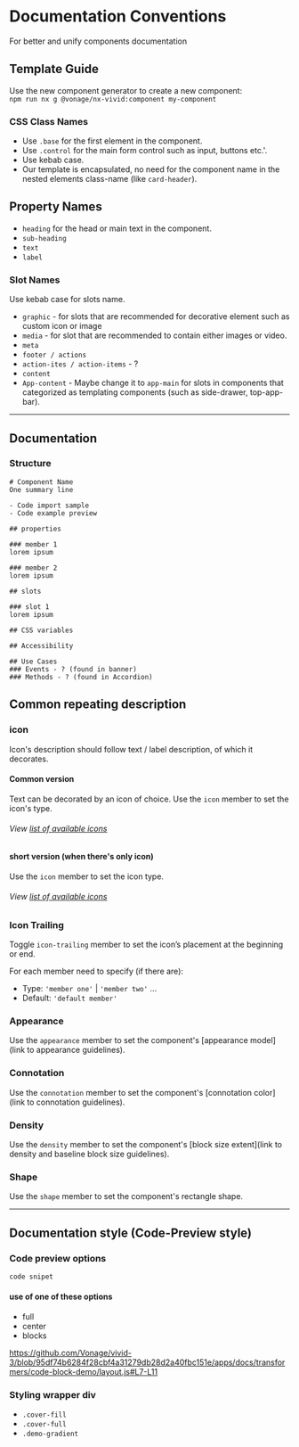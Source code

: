 # Documentation Conventions

For better and unify components documentation

## Template Guide

Use the new component generator to create a new component:  
`npm run nx g @vonage/nx-vivid:component my-component`

### CSS Class Names

- Use `.base` for the first element in the component.
- Use `.control` for the main form control such as input, buttons etc.'.
- Use kebab case.
- Our template is encapsulated, no need for the component name in the nested elements class-name (like `card-header`).

## Property Names

- `heading` for the head or main text in the component.
- `sub-heading`
- `text`
- `label`

### Slot Names

Use kebab case for slots name.

- `graphic` - for slots that are recommended for decorative element such as custom icon or image
- `media` - for slot that are recommended to contain either images or video.
- `meta`
- `footer / actions`
- `action-ites / action-items` - ?
- `content`
- `App-content` - Maybe change it to `app-main` for slots in components that categorized as templating components (such as side-drawer, top-app-bar).

<hr>

## Documentation

### Structure

```
# Component Name
One summary line

- Code import sample
- Code example preview 

## properties

### member 1
lorem ipsum

### member 2
lorem ipsum

## slots

### slot 1
lorem ipsum

## CSS variables

## Accessibility

## Use Cases
### Events - ? (found in banner)
### Methods - ? (found in Accordion)
```

## Common repeating description

### icon

Icon's description should follow text / label description, of which it decorates.

#### Common version

Text can be decorated by an icon of choice. Use the `icon` member to set the icon's type.

###### View [list of available icons](https://icons.vivid.vonage.com)

#### short version (when there's only icon)

Use the `icon` member to set the icon type.

###### View [list of available icons](https://icons.vivid.vonage.com)

### Icon Trailing

Toggle `icon-trailing` member to set the icon’s placement at the beginning or end.

For each member need to specify (if there are):

- Type: `'member one'` | `'member two'` ...
- Default: `'default member'`

### Appearance

Use the `appearance` member to set the component's [appearance model](link to appearance guidelines).

### Connotation

Use the `connotation` member to set the component's [connotation color](link to connotation guidelines).

### Density

Use the `density` member to set the component's [block size extent](link to density and baseline block size guidelines).

### Shape

Use the `shape` member to set the component's rectangle shape.

<hr>

## Documentation style (Code-Preview style)

### Code preview options

```html preview blocks
code snipet
```

#### use of one of these options

- full
- center
- blocks

https://github.com/Vonage/vivid-3/blob/95df74b6284f28cbf4a31279db28d2a40fbc151e/apps/docs/transformers/code-block-demo/layout.js#L7-L11
### Styling wrapper div

- `.cover-fill`
- `.cover-full`
- `.demo-gradient`
